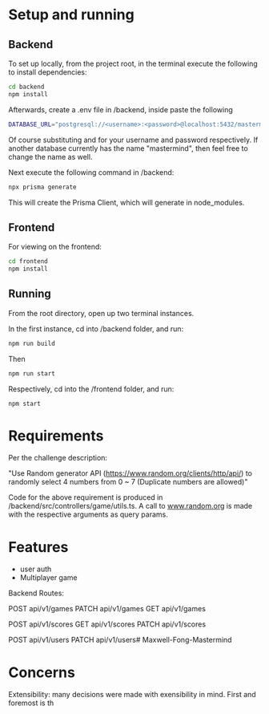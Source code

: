 
# Setup and running

## Backend
To set up locally, from the project root, in the terminal execute the following to install dependencies:

```bash
cd backend
npm install
```
Afterwards, create a .env file in /backend, inside paste the following

```bash
DATABASE_URL="postgresql://<username>:<password>@localhost:5432/mastermind?schema=public"
```
Of course substituting <username> and <password> for your username and password respectively. If another database currently has the name "mastermind", then feel free to change the name as well.

Next execute the following command in /backend:

```bash
npx prisma generate
```
This will create the Prisma Client, which will generate in node_modules.

## Frontend

For viewing on the frontend:

```bash
cd frontend
npm install
```

## Running

From the root directory, open up two terminal instances.

In the first instance, cd into /backend folder, and run:
```bash
npm run build
```

Then
```bash
npm run start
```

Respectively, cd into the /frontend folder, and run:
```bash
npm start
```

# Requirements

Per the challenge description:

"Use Random generator API (https://www.random.org/clients/http/api/) to randomly select 4 numbers from 0 ~ 7 (Duplicate numbers are allowed)"

Code for the above requirement is produced in /backend/src/controllers/game/utils.ts. A call to www.random.org is made with the respective arguments as query params.

# Features

- user auth
- Multiplayer game


Backend Routes:

POST api/v1/games
PATCH api/v1/games
GET api/v1/games

POST api/v1/scores
GET api/v1/scores
PATCH api/v1/scores

POST api/v1/users
PATCH api/v1/users# Maxwell-Fong-Mastermind


# Concerns

Extensibility: many decisions were made with exensibility in mind. First and foremost is th